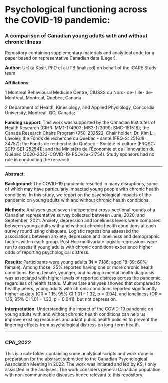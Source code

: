 # Psychological functioning across the COVID-19 pandemic: 
### A comparison of Canadian young adults with and without chronic illness

Repository containing supplementary materials and analytical code for a paper based on representative Canadian data (Leger).

**Author**: Urška Košir, PhD et al.(TB finalized) on behalf of the iCARE Study team

**Affiliations**:

1 Montreal Behavioural Medicine Centre, CIUSSS du Nord- de- l'Ile- de- Montreal,
Montreal, Québec, Canada

2 Department of Health, Kinesiology, and Applied Physiology, Concordia University, Montreal, QC, Canada; 

**Funding support**: This work was supported by the Canadian Institutes of Health Research (CIHR: MM1-174903; MS3-173099; SMC-151518); the Canada Research Chairs Program (950-232522, Chair holder: Dr. Kim L. Lavoie); the Fonds de recherche du Québec - santé (FRQ-S: 251618; 34757); the Fonds de recherche du Québec – Société et culture (FRQSC: 2019-SE1-252541); and the Ministère de l'Économie et de l’Innovation du Québec (2020-2022-COVID-19-PSOv2a-51754). Study sponsors had no role in conducting the research. 

***

**Abstract**:

**Background**: The COVID-19 pandemic resulted in many disruptions, some of which may have particularly impacted young people with chronic health conditions. In this study, we report on the psychological impacts of the pandemic on young adults with and without chronic health conditions. 

**Methods**: Analyses used seven independent cross-sectional rounds of a Canadian representative survey collected between June, 2020, and September, 2021. Anxiety, depression and loneliness levels were compared between young adults with and without chronic health conditions at each survey round using chisquare. Logistic regressions assessed the associations between anxiety, depression and loneliness and demographic factors within each group.  Post Hoc multivariate logistic regressions were run to assess if young adults with chronic conditions experience higher odds of reporting psychological distress. 

**Results**: Participants were young adults (N = 7,186; aged 18-39; 60% female).  Among those, 25% reported having one or more chronic health conditions. Being female, younger, and having a mental health diagnosis was associated with higher levels of reported distress across the pandemic, regardless of health status. Multivariate analyses showed that compared to healthy peers, young adults with chronic conditions reported significantly higher anxiety (OR = 1.15, 95% CI 1.01 – 1.32, p = 0.04), and loneliness (OR = 1.16, 95% CI 1.01 – 1.33, p = 0.041), but not depression.

**Interpretation**: Understanding the impact of the COVID-19 pandemic on young adults with and without chronic health conditions can help us improve existing resources and adapt public health policies to prevent the lingering effects from psychological distress on long-term health.

***

### CPA_2022

This is a sub-folder containing some analytical scripts and work done in preparation for the abstract submitted to the Canadian Psychological Association Meeting in 2022. The work was initiated and led by KS, I only assissted in the analyses. The work considers general Canadian population with non-communicable diseases hence relevant to this repository.
